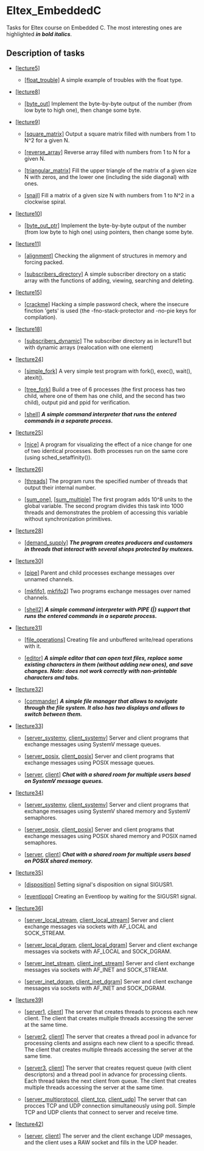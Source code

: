 # Eltex_EmbeddedC

Tasks for Eltex course on Embedded C.
The most interesting ones are highlighted ***in bold italics***.

## Description of tasks

* [[lecture5]](./lecture5)

    - [[float_trouble]](./lecture5/float_trouble.c)
    A simple example of troubles with the float type.

* [[lecture8]](./lecture8)

    - [[byte_out]](./lecture8/byte_out.c)
    Implement the byte-by-byte output of the number (from low byte to high one),
    then change some byte.

* [[lecture9]](./lecture9)

    - [[square_matrix]](./lecture9/square_matrix.c)
    Output a square matrix filled with numbers from 1 to N^2 for a given N.
    
    - [[reverse_array]](./lecture9/reverse_array.c)
    Reverse array filled with numbers from 1 to N for a given N.
    
    - [[triangular_matrix]](./lecture9/triangular_matrix.c)
    Fill the upper triangle of the matrix of a given size N with zeros, and the
    lower one (including the side diagonal) with ones.
    
    - [[snail]](./lecture9/snail.c)
    Fill a matrix of a given size N with numbers from 1 to N^2 in a clockwise
    spiral.

* [[lecture10]](./lecture10)

    - [[byte_out_ptr]](./lecture10/byte_out_ptr.c)
    Implement the byte-by-byte output of the number (from low byte to high one)
    using pointers, then change some byte.

* [[lecture11]](./lecture11)

    - [[alignment]](./lecture11/alignment.c)
    Checking the alignment of structures in memory and forcing packed.

    - [[subscribers_directory]](./lecture11/subscribers_directory.c)
    A simple subscriber directory on a static array with the functions of
    adding, viewing, searching and deleting.

* [[lecture15]](./lecture15)

    - [[crackme]](./lecture15/crackme.c)
    Hacking a simple password check, where the insecure finction 'gets' is used
    (the -fno-stack-protector and -no-pie keys for compilation).

* [[lecture18]](./lecture18)

    - [[subscribers_dynamic]](./lecture18/subscribers_dynamic.c)
    The subscriber directory as in lecture11 but with dynamic arrays
    (realocation with one element)

* [[lecture24]](./lecture24)

    - [[simple_fork]](./lecture24/simple_fork.c)
    A very simple test program with fork(), exec(), wait(), atexit().

    - [[tree_fork]](./lecture24/tree_fork.c)
    Build a tree of 6 processes (the first process has two child, where one of
    them has one child, and the second has two child), output pid and ppid for
    verification.
    
    - [[shell]](./lecture24/shell.c)
    ***A simple command interpreter that runs the entered commands in a separate
    process.***

* [[lecture25]](./lecture25)

    - [[nice]](./lecture25/nice.c)
    A program for visualizing the effect of a nice change for one of two
    identical processes. Both processes run on the same core (using
    sched_setaffinity()).

* [[lecture26]](./lecture26)

    - [[threads]](./lecture26/threads.c)
    The program runs the specified number of threads that output their internal
    number.

    - [[sum_one]](./lecture26/sum_one.c),
    [[sum_multiple]](./lecture26/sum_multiple.c)
    The first program adds 10^8 units to the global variable. The second program
    divides this task into 1000 threads and demonstrates the problem of
    accessing this variable without synchronization primitives.

* [[lecture28]](./lecture28)

    - [[demand_supply]](./lecture28/demand_supply.c)
    ***The program creates producers and customers in threads that interact with
    several shops protected by mutexes.***

* [[lecture30]](./lecture30)

    - [[pipe]](./lecture30/pipe.c)
    Parent and child processes exchange messages over unnamed channels.

    - [[mkfifo1](./lecture30/mkfifo1.c), [mkfifo2](./lecture30/mkfifo2.c)]
    Two programs exchange messages over named channels.

    - [[shell2]](./lecture30/shell2.c)
    ***A simple command interpreter with PIPE (|) support that runs the entered
    commands in a separate process.***

* [[lecture31]](./lecture31)

    - [[file_operations]](./lecture31/file_operations.c)
    Creating file and unbuffered write/read operations with it.

    - [[editor]](./lecture31/editor.c)
    ***A simple editor that can open text files, replace some existing characters
    in them (without adding new ones), and save changes. Note: does not work
    correctly with non-printable characters and tabs.***

* [[lecture32]](./lecture32)

    - [[commander]](./lecture32/commander.c)
    ***A simple file manager that allows to navigate through the file system.
    It also has two displays and allows to switch between them.***

* [[lecture33]](./lecture33)

    - [[server_systemv](./lecture33/server_systemv.c),
       [client_systemv](./lecture33/client_systemv.c)]
    Server and client programs that exchange messages using SystemV message
    queues.

    - [[server_posix](./lecture33/server_posix.c),
       [client_posix](./lecture33/client_posix.c)]
    Server and client programs that exchange messages using POSIX message
    queues.
    
    - [[server](./lecture33/server.c), [client](./lecture33/client.c)]
    ***Chat with a shared room for multiple users based on SystemV message
    queues.***

* [[lecture34]](./lecture34)

    - [[server_systemv](./lecture34/server_systemv.c),
       [client_systemv](./lecture34/client_systemv.c)]
    Server and client programs that exchange messages using SystemV shared
    memory and SystemV semaphores.

    - [[server_posix](./lecture34/server_posix.c),
       [client_posix](./lecture34/client_posix.c)]
    Server and client programs that exchange messages using POSIX shared
    memory and POSIX named semaphores.
     
    - [[server](./lecture34/server.c), [client](./lecture34/client.c)]
    ***Chat with a shared room for multiple users based on POSIX shared
    memory.***

* [[lecture35]](./lecture35)

    - [[disposition]](./lecture35/disposition.c)
    Setting signal's disposition on signal SIGUSR1.

    - [[eventloop]](./lecture35/eventloop.c)
    Creating an Eventloop by waiting for the SIGUSR1 signal.

* [[lecture36]](./lecture36)

    - [[server_local_stream](./lecture36/server_local_stream.c),
       [client_local_stream](./lecture36/client_local_stream.c)]
    Server and client exchange messages via sockets with AF_LOCAL and
    SOCK_STREAM.

    - [[server_local_dgram](./lecture36/server_local_dgram.c),
       [client_local_dgram](./lecture36/client_local_dgram.c)]
    Server and client exchange messages via sockets with AF_LOCAL and
    SOCK_DGRAM.

    - [[server_inet_stream](./lecture36/server_inet_stream.c),
       [client_inet_stream](./lecture36/client_inet_stream.c)]
    Server and client exchange messages via sockets with AF_INET and
    SOCK_STREAM.

    - [[server_inet_dgram](./lecture36/server_inet_dgram.c),
       [client_inet_dgram](./lecture36/client_inet_dgram.c)]
    Server and client exchange messages via sockets with AF_INET and
    SOCK_DGRAM.

* [[lecture39]](./lecture39)

    - [[server1](./lecture39/server1.c), [client](./lecture39/client.c)]
    The server that creates threads to process each new client. The client that
    creates multiple threads accessing the server at the same time.

    - [[server2](./lecture39/server2.c), [client](./lecture39/client.c)]
    The server that creates a thread pool in advance for processing clients and
    assigns each new client to a specific thread. The client that creates
    multiple threads accessing the server at the same time.
    
    - [[server3](./lecture39/server3.c), [client](./lecture39/client.c)]
    The server that creates request queue (with client descriptors) and a thread
    pool in advance for processing clients. Each thread takes the next client
    from  queue. The client that creates multiple threads accessing the server
    at the same time.

    - [[server_multiprotocol](./lecture39/server_multiprotocol.c),
       [client_tcp](./lecture39/client_tcp.c),
       [client_udp](./lecture39/client_udp.c)] 
    The server that can procces TCP and UDP connection simultaneously using
    poll. Simple TCP and UDP clients that connect to server and receive time.

* [[lecture42]](./lecture42)

  - [[server](./lecture42/server.c), [client](./lecture42/client.c)]
  The server and the client exchange UDP messages, and the client uses a RAW
  socket and fills in the UDP header.

